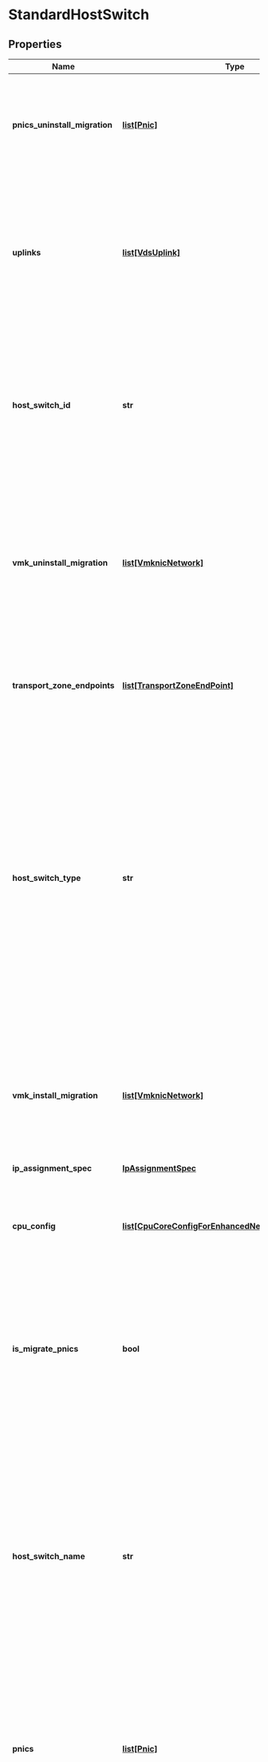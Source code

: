 # StandardHostSwitch

## Properties
Name | Type | Description | Notes
------------ | ------------- | ------------- | -------------
**pnics_uninstall_migration** | [**list[Pnic]**](Pnic.md) | This is only supported for NVDS type of host switch. If this is specified for VDS type of host switch, an error will be returned to user. The pnics to be migrated out to a non N-VDS switch during transport node deletion. | [optional] 
**uplinks** | [**list[VdsUplink]**](VdsUplink.md) | If VDS is used as a HostSwitch this attribute must be specified. You can associate uplinks from UplinkHostSwitchProfile to either VDS uplink or LAG. VDS uplink or LAG will inherit the global VDS level teaming policy from vSphere. NSX managed uplink or LAG will have NSX teaming policy configured through UplinkHostSwitchProfile. | [optional] 
**host_switch_id** | **str** | This field is writable only in case of VDS type HostSwitch and system generated for NVDS type. For VDS type host switch, This field is used to lookup a VDS from corresponding Compute Manager and then can be configured for logical networking. For NVDS type host switch, This field is system generated and if provided will be overwritten. | [optional] 
**vmk_uninstall_migration** | [**list[VmknicNetwork]**](VmknicNetwork.md) | This is only supported for NVDS type of host switch. If this is specified for VDS type of host switch, an error will be returned to user. The vmk interfaces and the associated portgroups on the VSS/DVS. This field is realized on the host during transport node deletion or NSX uninstallation to specify the destination for all vmks on N-VDS switches. | [optional] 
**transport_zone_endpoints** | [**list[TransportZoneEndPoint]**](TransportZoneEndPoint.md) | List of TransportZones that are to be associated with specified host switch. If this property is specified, host_switch_mode at StandardHostSwitch level must be specified. | [optional] 
**host_switch_type** | **str** | VDS represents VMware vSphere Distributed Switch from vSphere that is used as HostSwitch through TransportNode or TransportNodeProfile configuration. When VDS is used as a HostSwitch, Hosts have to be added to VDS from vSphere and VDS instance is created on Hosts. To configure NSX on such hosts, you can use this VDS as a HostSwitch from NSX manager. vCenter has the ownership of MTU, LAG, NIOC and LLDP configuration of such VDS backed HostSwitch. Remaining configuration (e.g. UplinkHostswitchProfile) will be managed by NSX. NVDS represents NSX Virtual Switch which is NSX native HostSwitch. All configurations of NVDS will be managed by NSX. | [optional] [default to 'NVDS']
**vmk_install_migration** | [**list[VmknicNetwork]**](VmknicNetwork.md) | This is only supported for NVDS type of host switch. If this is specified for VDS type of host switch, an error will be returned to user. The vmk interfaces and the associated logical switches on the host switch. The state of this field is realized on the transport node during creation and update. | [optional] 
**ip_assignment_spec** | [**IpAssignmentSpec**](IpAssignmentSpec.md) |  | [optional] 
**cpu_config** | [**list[CpuCoreConfigForEnhancedNetworkingStackSwitch]**](CpuCoreConfigForEnhancedNetworkingStackSwitch.md) | CPU configuration specifies number of Logical cpu cores (Lcores) per Non Uniform Memory Access (NUMA) node dedicated to Enhanced Networking Stack enabled HostSwitch to get the best performance. | [optional] 
**is_migrate_pnics** | **bool** | If the pnics specified in the pnics field are used by a single Vsphere Standard Switch or DVS, then migrate the pnics to N-VDS. If any two pnics are not used by the same Vsphere Standard Switch or DVS, it is not supported. In such cases, please migrate them in multiple steps, one Vsphere Standard Switch or DVS at a time. | [optional] [default to False]
**host_switch_name** | **str** | This field is writable only in case of NVDS type HostSwitch and system generated for VDS type. For NVDS type host switch, If this name is unset or empty then the default host switch name will be used. The name must be unique among all host switches specified in a given transport node; unset name, empty name and the default host switch name are considered the same in terms of uniqueness. For VDS type host switch, Manager fetches VDS name from corresponding Compute Manager and populates this field. If VDS name is given (correct or incorrect) it is ignored and overwritten with correct one. | [optional] [default to 'nsxDefaultHostSwitch']
**pnics** | [**list[Pnic]**](Pnic.md) | Pnics are specified when HostSwitch is of type NVDS. When using the Quick Start workflow on 7.0 clusters, pnic information will be populated by the recommendation when providing a VDS HostSwitch based on a VSS HostSwitch. | [optional] 
**host_switch_mode** | **str** | STANDARD - This mode applies to all the hypervisors. ENS - This is the Enhanced Data Path switch mode. This mode provides accelerated networking performances but also introduces additional prerequisites. In order to benefit from this mode, workloads will be need to be compiled with DPDK and will use VMXNET3 for their vNIC. This mode is only available on ESX hypervisor (6.7 and above, recommended 6.7 U2 and above) and unavailable on KVM, EDGE and Public Cloud Gateway. Not all NSX features are available in this mode, please consult the documentation. ENS_INTERRUPT - This is an interrupt driven variant of the Enhanced Data Path mode. Please, consult your account representative for applicability. This mode is available only on ESX hypervisor (7.0 and above). If this property is specified, transport_zone_endpoints must be specified at StandardHostSwitch level. | [optional] 
**host_switch_profile_ids** | [**list[HostSwitchProfileTypeIdEntry]**](HostSwitchProfileTypeIdEntry.md) | Host switch profiles bound to this host switch. If a profile ID is not provided for any HostSwitchProfileType that is supported by the transport node, the corresponding default profile will be bound to the host switch. | [optional] 

[[Back to Model list]](../README.md#documentation-for-models) [[Back to API list]](../README.md#documentation-for-api-endpoints) [[Back to README]](../README.md)

